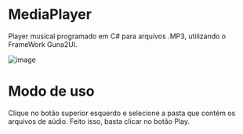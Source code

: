 # MediaPlayer
Player musical programado em C# para arquivos .MP3, utilizando o FrameWork Guna2UI.

![image](https://user-images.githubusercontent.com/42442369/107854203-1d40c380-6df9-11eb-86ac-2465fe32dace.png)

# Modo de uso
Clique no botão superior esquerdo e selecione a pasta que contém os arquivos de aúdio.
Feito isso, basta clicar no botão Play.

